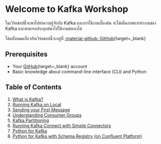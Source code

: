 # Welcome to Kafka Workshop

ในเวิร์คชอปนี้จะพาไปทำความรู้จักกับ Kafka และการใช้งานเบื้องต้น จะได้เห็นภาพการทำงานของ Kafka
และสามารถประยุกต์นำไปใช้งานต่อเองได้

โค้ดทั้งหมดเกี่ยวกับเวิร์คชอปนี้จะอยู่ที่ [:material-github: GitHub](https://github.com/zkan/introducing-kafka/){target=_blank}

## Prerequisites

* Your [GitHub](https://github.com){target=_blank} account
* Basic knowledge about command-line interface (CLI) and Python

## Table of Contents

1. [What is Kafka?](what-is-kafka.md)
1. [Running Kafka on Local](running-kafka-on-local.md)
1. [Sending your First Message](sending-your-first-message.md)
1. [Understanding Consumer Groups](understanding-consumer-groups.md)
1. [Kafka Partitioning](kafka-partitioning.md)
1. [Running Kafka Connect with Simple Connectors](running-kafka-connect-with-simple-connectors.md)
1. [Python for Kafka](python-for-kafka.md)
1. [Python for Kafka with Schema Registry (on Confluent Platform)](python-for-kafka-with-schema-registry-on-confluent-platform.md)
